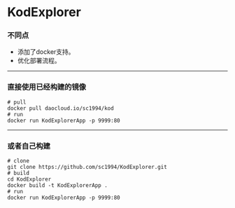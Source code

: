 # KodExplorer

### 不同点
- 添加了docker支持。
- 优化部署流程。
---
### 直接使用已经构建的镜像
```
# pull
docker pull daocloud.io/sc1994/kod
# run 
docker run KodExplorerApp -p 9999:80
```
---
### 或者自己构建
```
# clone 
git clone https://github.com/sc1994/KodExplorer.git
# build 
cd KodExplorer
docker build -t KodExplorerApp .
# run 
docker run KodExplorerApp -p 9999:80
```
